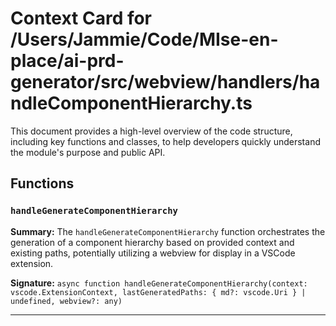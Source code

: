 # Context Card for /Users/Jammie/Code/MIse-en-place/ai-prd-generator/src/webview/handlers/handleComponentHierarchy.ts

This document provides a high-level overview of the code structure, including key functions and classes, to help developers quickly understand the module's purpose and public API.

## Functions

### `handleGenerateComponentHierarchy`

**Summary:** The `handleGenerateComponentHierarchy` function orchestrates the generation of a component hierarchy based on provided context and existing paths, potentially utilizing a webview for display in a VSCode extension.

**Signature:** `async function handleGenerateComponentHierarchy(context: vscode.ExtensionContext, lastGeneratedPaths: { md?: vscode.Uri } | undefined, webview?: any)`

---
